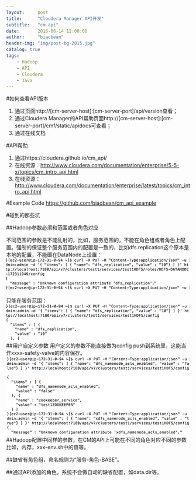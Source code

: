 ```yaml
---
layout:     post
title:      "Cloudera Manager API开发"
subtitle:   "cm api"
date:       2016-06-14 12:00:00
author:     "biaobean"
header-img: "img/post-bg-2015.jpg"
catalog: true
tags:
    - Hadoop
    - API
    - Cloudera
    - Java
---
```

#如何查看API版本
1. 通过页面http://[cm-server-host]:[cm-server-port]/api/version查看；
2. 通过Cloudera Manager的API帮助页面http://[cm-server-host]:[cm-server-port]/cmf/static/apidocs可查看；
3. 通过在线文档

#API帮助

1. 通过https://cloudera.github.io/cm_api/
2. 在线资源：http://www.cloudera.com/documentation/enterprise/5-5-x/topics/cm_intro_api.html
3. 在线资源：http://www.cloudera.com/documentation/enterprise/latest/topics/cm_intro_api.html

#Example Code
https://github.com/biaobean/cm_api_example

#碰到的那些坑

##Hadoop参数必须和范围或者角色对应

不同范围的参数是不能乱射的，比如，服务范围的，不能在角色组或者角色上配置。强制的保证整个服务范围内的配置是一致的，比如dfs.replication这个原本是本地的配置，不能砸在DataNode上设置：
![img](/img/content/clouder-manager-api/1.png)

只能在服务范围：
![img](/img/content/clouder-manager-api/2.png)
##用户自定义参数
用户定义的参数不能直接做为config push到系统里，这能当作xxxx-safety-valve的内容保存。
![img](/img/content/clouder-manager-api/3.png)
##Hadoop配置中同样的参数，在CM的API上可能在不同的角色对应不同的参数
比如，内存，xxx-env.sh中的值等。

##缺省有角色组，命名规则为“服务-角色-BASE”。

##通过API添加的角色，系统不会做自动的缺省配置，如data.dir等。

